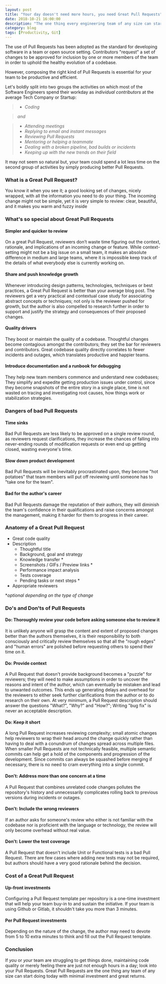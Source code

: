 ```yaml
---
layout: post
title: "Your day doesn't need more hours, you need Great Pull Requests"
date: 2018-10-21 16:00:00
description: "The one thing every engineering team of any size can start doing today with minimal investment and great productivity returns."
category: blog
tags: [Productivity, Git]
---
```


The use of Pull Requests has been adopted as the standard for developing software in a team or open source setting. Contributors "request" a set of changes to be approved for inclusion by one or more members of the team in order to uphold the healthy evolution of a codebase.

However, composing the right kind of Pull Requests is essential for your team to be productive and efficient.

Let's boldly split into two groups the activities on which most of the Software Engineers spend their workday as *individual contributors* at the average Tech Company or Startup:

>   - *Coding*

> *and*

>   - *Attending meetings*  
>   - *Replying to email and instant messages*  
>   - *Reviewing Pull Requests*  
>   - *Mentoring or helping a teammate*  
>   - *Dealing with a broken pipeline, bad builds or incidents*  
>   - *Keeping up with the new trends on their field*  

It may not seem so natural but, your team could spend a lot less time on the second group of activities by simply producing better Pull Requests.

### What is a Great Pull Request?
You know it when you see it; a good looking set of changes, nicely wrapped, with all the information you need to do your thing. The incoming change might not be simple, yet it is very simple to review: clear, beautiful, and it makes you warm and fuzzy inside

### What's so special about Great Pull Requests

#### Simpler and quicker to review
On a great Pull Request, reviewers don’t waste time figuring out the context, rationale, and implications of an incoming change or feature. While context-setting might not be a big issue on a small team, it makes an absolute difference in medium and large teams, where it is impossible keep track of the details of what everybody else is currently working on.

#### Share and push knowledge growth
Whenever introducing design patterns, technologies, techniques or best practices, a Great Pull Request is better than your average blog post. The reviewers get a very practical and contextual case study for associating abstract concepts or techniques; not only is the reviewer pushed for growth, but the author is also compelled to research further in order to support and justify the strategy and consequences of their proposed changes.

#### Quality drivers
They boost or maintain the quality of a codebase. Thoughtful changes become contagious amongst the contributors; they set the bar for reviewers and contributors. Great codebase quality directly correlates to fewer incidents and outages, which translates productive and happier teams.

#### Introduce documentation and a runbook for debugging
They help new team members commence and understand new codebases;  They simplify and expedite getting production issues under control, since they become snapshots of the entire story in a single place, time is not wasted on tracing and investigating root causes, how things work or stabilization strategies.

### Dangers of bad Pull Requests

#### Time sinks
Bad Pull Requests are less likely to be approved on a single review round, as reviewers request clarifications, they increase the chances of falling into never-ending rounds of modification requests or even end up getting closed, wasting everyone's time.

#### Slow down product development
Bad Pull Requests will be inevitably procrastinated upon, they become "hot potatoes" that team members will put off reviewing until someone has to "take one for the team".

#### Bad for the author's career
Bad Pull Requests damage the reputation of their authors, they will diminish the team's confidence in their qualifications and raise concerns amongst the management, making it harder for them to progress in their career.

### Anatomy of a Great Pull Request
- Great code quality
- Description
    - Thoughtful title
    - Background, goal and strategy
    - Knowledge transfer *
    - Screenshots / GIFs / Preview links *
    - Performance impact analysis
    - Tests coverage
    - Pending tasks or next steps *
- Appropriate reviewers  

 **optional depending on the type of change*

### Do's and Don'ts of Pull Requests

#### Do: Thoroughly review your code before asking someone else to review it
It is unlikely anyone will grasp the content and extent of proposed changes better than the authors themselves, it is their responsibility to both consciously and critically review themselves so that all the "rough edges" and "human errors" are polished before requesting others to spend their time on it.

#### Do: Provide context
A Pull Request that doesn't provide background becomes a "puzzle" for reviewers; they will need to make assumptions in order to uncover the reasons and intent of the author, which can eventually be mistaken and lead to unwanted outcomes. This ends up generating delays and overhead for the reviewers to either seek further clarifications from the author or to do research on their own. At very minimum, a Pull Request description should answer the questions "What?", "Why?" and "How?";  Writing "bug fix" is never an acceptable description.

#### Do: Keep it short
A long Pull Request increases reviewing complexity; small atomic changes help reviewers to wrap their head around the change quickly rather than having to deal with a conundrum of changes spread across multiple files. When smaller Pull Requests are not technically feasible, multiple semantic commits can help get a hold of the components and progression of the development. Since commits can always be squashed before merging if necessary, there is no need to cram everything into a single commit.

#### Don't: Address more than one concern at a time
A Pull Request that combines unrelated code changes pollutes the repository's history and unnecessarily complicates rolling back to previous versions during incidents or outages.

#### Don't: Include the wrong reviewers
If an author asks for someone's review who either is not familiar with the codebase nor is proficient with the language or technology, the review will only become overhead without real value.

#### Don't: Lower the test coverage
A Pull Request that doesn't include Unit or Functional tests is a bad Pull Request. There are few cases where adding new tests may not be required, but authors should have a very good rationale behind the decision.

### Cost of a Great Pull Request

#### Up-front investments
Configuring a Pull Request template per repository is a one-time investment that will help your team buy-in to and sustain the initiative. If your team is using Github or Gitlab, it shouldn't take you more than 3 minutes.

#### Per Pull Request investments
Depending on the nature of the change, the author may need to devote from  5 to 10 extra minutes to think and fill out the Pull Request template. 

### Conclusion
If *you* or *your* team are struggling to get things done, maintaining code quality or merely feeling there are just not enough hours in a day; look into your Pull Requests. Great Pull Requests are the one thing any team of any size can start doing today with minimal investment and great returns.